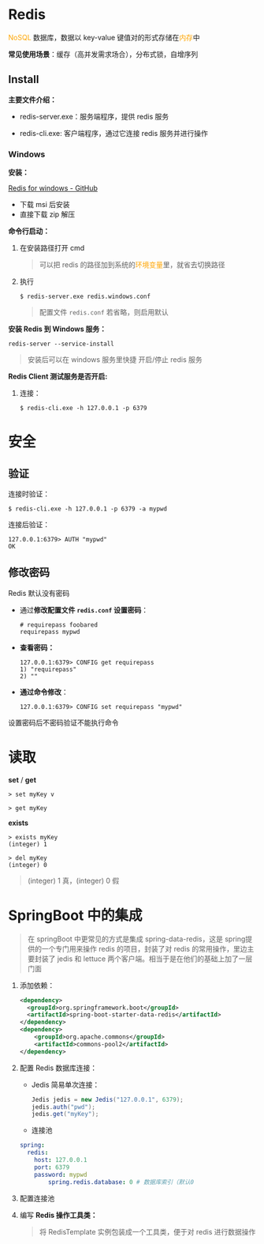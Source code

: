 # Redis

<span style="color:orange">NoSQL</span> 数据库，数据以 key-value 键值对的形式存储在<span style="color:orange">内存</span>中

**常见使用场景**：缓存（高并发需求场合），分布式锁，自增序列



## Install

**主要文件介绍：**

+ redis-server.exe：服务端程序，提供 redis 服务

+ redis-cli.exe: 客户端程序，通过它连接 redis 服务并进行操作

### Windows

**安装：**

[Redis for windows - GitHub](https://github.com/tporadowski/redis)

+ 下载 msi 后安装
+ 直接下载 zip 解压

**命令行启动：**

1. 在安装路径打开 cmd

    > 可以把 redis 的路径加到系统的<span style="color:orange">环境变量</span>里，就省去切换路径

2. 执行

    ```shell
    $ redis-server.exe redis.windows.conf
    ```

    > 配置文件 `redis.conf` 若省略，则启用默认

**安装 Redis 到 Windows 服务：**

```shell
redis-server --service-install
```

> 安装后可以在 windows 服务里快捷 开启/停止 redis 服务

**Redis Client 测试服务是否开启:**

1. 连接：

    ```shell
    $ redis-cli.exe -h 127.0.0.1 -p 6379
    ```



# 安全

## 验证

连接时验证：

```shell
$ redis-cli.exe -h 127.0.0.1 -p 6379 -a mypwd
```

连接后验证：

```shell
127.0.0.1:6379> AUTH "mypwd"
OK
```



## 修改密码

Redis 默认没有密码

+ 通过**修改配置文件 `redis.conf` 设置密码**：

    ```
    # requirepass foobared
    requirepass mypwd
    ```

+ **查看密码：**

    ```shell
    127.0.0.1:6379> CONFIG get requirepass
    1) "requirepass"
    2) ""
    ```

+ **通过命令修改**：

    ```shell
    127.0.0.1:6379> CONFIG set requirepass "mypwd"
    ```

设置密码后不密码验证不能执行命令



# 读取

**set** / **get**

```shell
> set myKey v

> get myKey
```

**exists**

```shell
> exists myKey
(integer) 1

> del myKey
(integer) 0
```

> (integer) 1 真，(integer) 0 假



# SpringBoot 中的集成

> 在 springBoot 中更常见的方式是集成 spring-data-redis，这是 spring提供的一个专门用来操作 redis 的项目，封装了对 redis 的常用操作，里边主要封装了 jedis 和 lettuce 两个客户端。相当于是在他们的基础上加了一层门面

1. 添加依赖：

    ```xml
    <dependency>
      <groupId>org.springframework.boot</groupId>
      <artifactId>spring-boot-starter-data-redis</artifactId>
    </dependency>
    <dependency>
        <groupId>org.apache.commons</groupId>
        <artifactId>commons-pool2</artifactId>
    </dependency>
    ```

2. 配置 Redis 数据库连接：

    + Jedis 简易单次连接：

        ```java
        Jedis jedis = new Jedis("127.0.0.1", 6379);
        jedis.auth("pwd");
        jedis.get("myKey");
        ```

    + 连接池

    ```yaml
    spring:
      redis:
        host: 127.0.0.1
        port: 6379
        password: mypwd
    		spring.redis.database: 0 # 数据库索引（默认0 
    ```

3. 配置连接池

4. 编写 **Redis 操作工具类：**

    > 将 RedisTemplate 实例包装成一个工具类，便于对 redis 进行数据操作

    
